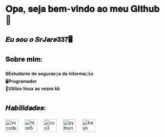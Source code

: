 <h1 align="left">𝐎𝐩𝐚, 𝐬𝐞𝐣𝐚 𝐛𝐞𝐦-𝐯𝐢𝐧𝐝𝐨 𝐚𝐨 𝐦𝐞𝐮 𝐆𝐢𝐭𝐡𝐮𝐛 👋</h1>

###

<h2 align="left">𝑬𝒖 𝒔𝒐𝒖 𝒐 𝑺𝒓𝑱𝒂𝒓𝒆𝟑𝟑𝟕🖥️</h2>

###

<h2 align="left">𝐒𝐨𝐛𝐫𝐞 𝐦𝐢𝐦:</h2>

###

<p align="left">🔒𝐄𝐬𝐭𝐮𝐝𝐚𝐧𝐭𝐞 𝐝𝐞 𝐬𝐞𝐠𝐮𝐫𝐚𝐧ç𝐚 𝐝𝐚 𝐢𝐧𝐟𝐨𝐫𝐦𝐚çã𝐨<br>🖥️𝐏𝐫𝐨𝐠𝐫𝐚𝐦𝐚𝐝𝐨𝐫<br>🐧𝐔𝐭𝐢𝐥𝐢𝐳𝐨 𝐥𝐢𝐧𝐮𝐱 𝐚𝐬 𝐯𝐞𝐳𝐞𝐬 𝐤𝐤</p>

###

<h1 align="left"></h1>

###

<h2 align="left">𝑯𝒂𝒃𝒊𝒍𝒊𝒅𝒂𝒅𝒆𝒔:</h2>

###

<div align="left">
  <img src="https://cdn.jsdelivr.net/gh/devicons/devicon/icons/vscode/vscode-original.svg" height="40" alt="vscode logo"  />
  <img width="12" />
  <img src="https://cdn.jsdelivr.net/gh/devicons/devicon/icons/html5/html5-original.svg" height="40" alt="html5 logo"  />
  <img width="12" />
  <img src="https://cdn.jsdelivr.net/gh/devicons/devicon/icons/css3/css3-original.svg" height="40" alt="css3 logo"  />
  <img width="12" />
  <img src="https://cdn.jsdelivr.net/gh/devicons/devicon/icons/python/python-original.svg" height="40" alt="python logo"  />
  <img width="12" />
  <img src="https://cdn.jsdelivr.net/gh/devicons/devicon/icons/bash/bash-original.svg" height="40" alt="bash logo"  />
</div>

###
